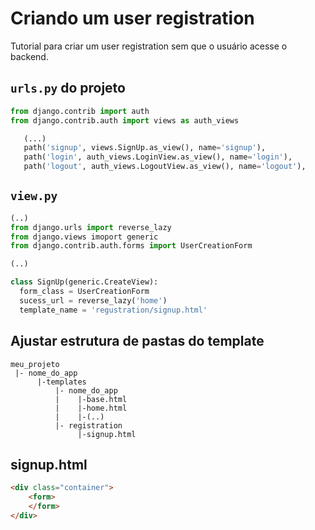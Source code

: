 # Criando um user registration 
 
 Tutorial para criar um user registration sem que o usuário acesse o backend.
 
 ## ```urls.py``` do projeto
 
 ``` python
 from django.contrib import auth
 from django.contrib.auth import views as auth_views
 ```
 
 ``` python
  	(...)
    path('signup', views.SignUp.as_view(), name='signup'),
    path('login', auth_views.LoginView.as_view(), name='login'),
    path('logout', auth_views.LogoutView.as_view(), name='logout'),
 ```
 
 
 ## ```view.py``` 

```python
(..)
from django.urls import reverse_lazy
from django.views imoport generic
from django.contrib.auth.forms import UserCreationForm

(..)

class SignUp(generic.CreateView):
  form_class = UserCreationForm
  sucess_url = reverse_lazy('home')
  template_name = 'regustration/signup.html'
```

## Ajustar estrutura de pastas do template
```
meu_projeto
 |- nome_do_app
      |-templates
          |- nome_do_app
          |    |-base.html
          |    |-home.html
          |    |-(..)
          |- registration 
               |-signup.html
```

## signup.html

```html
<div class="container">
    <form>
    </form>
</div>
```
 
 
